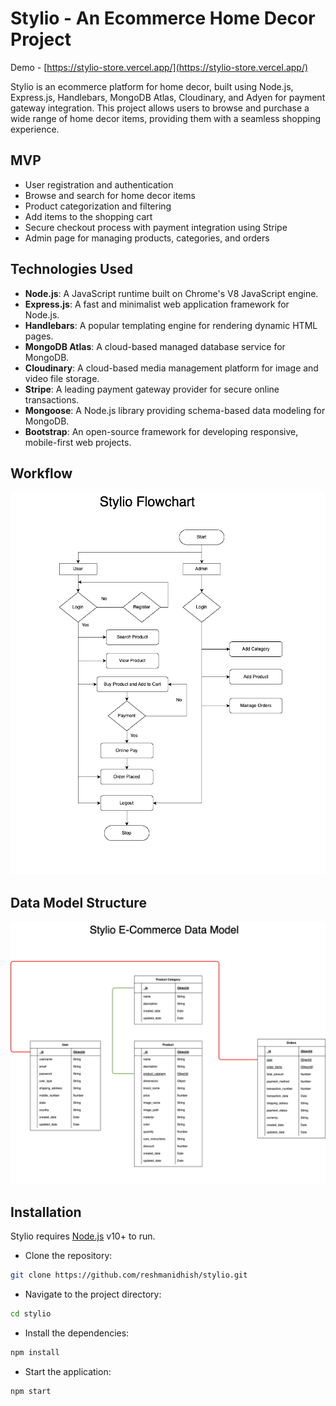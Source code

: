 # Stylio - An Ecommerce Home Decor Project

Demo - [https://stylio-store.vercel.app/](https://stylio-store.vercel.app/)

Stylio is an ecommerce platform for home decor, built using Node.js, Express.js, Handlebars, MongoDB Atlas, Cloudinary, and Adyen for payment gateway integration. This project allows users to browse and purchase a wide range of home decor items, providing them with a seamless shopping experience.

## MVP
- User registration and authentication
- Browse and search for home decor items
- Product categorization and filtering
- Add items to the shopping cart
- Secure checkout process with payment integration using Stripe
- Admin page for managing products, categories, and orders

## Technologies Used
- **Node.js**: A JavaScript runtime built on Chrome's V8 JavaScript engine.
- **Express.js**: A fast and minimalist web application framework for Node.js.
- **Handlebars**: A popular templating engine for rendering dynamic HTML pages.
- **MongoDB Atlas**: A cloud-based managed database service for MongoDB.
- **Cloudinary**: A cloud-based media management platform for image and video file storage.
- **Stripe**: A leading payment gateway provider for secure online transactions.
- **Mongoose**: A Node.js library providing schema-based data modeling for MongoDB.
- **Bootstrap**: An open-source framework for developing responsive, mobile-first web projects.

## Workflow
[![N|Solid](https://raw.githubusercontent.com/reshmanidhish/diagrams/main/stylio/stylio_flowchart.png)](https://raw.githubusercontent.com/reshmanidhish/diagrams/main/stylio/stylio_flowchart.png)

## Data Model Structure
[![N|Solid](https://raw.githubusercontent.com/reshmanidhish/diagrams/main/home-decor-schema-model.drawio.png)](https://raw.githubusercontent.com/reshmanidhish/diagrams/main/home-decor-schema-model.drawio.png)

## Installation

Stylio requires [Node.js](https://nodejs.org/) v10+ to run.

 - Clone the repository:
```sh
git clone https://github.com/reshmanidhish/stylio.git
```

 - Navigate to the project directory:
 
```sh
cd stylio
```

 - Install the dependencies:
 
```sh
npm install
```

 - Start the application:
```sh
npm start
```

